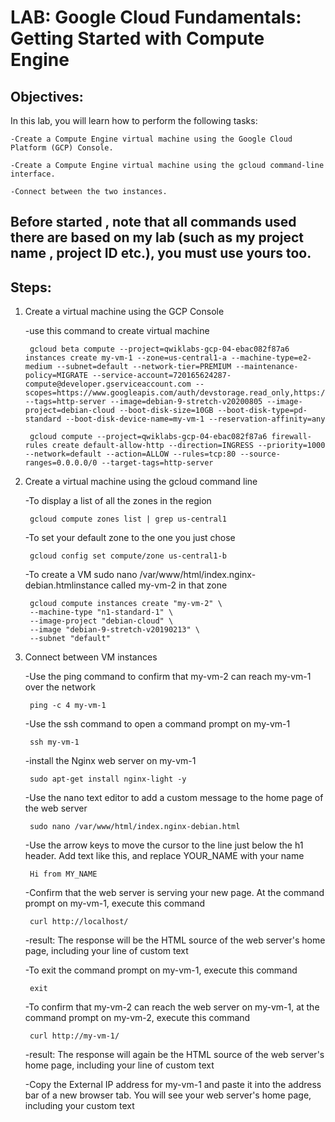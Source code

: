 # LAB: Google Cloud Fundamentals: Getting Started with Compute Engine

## Objectives: 
In this lab, you will learn how to perform the following tasks:

    -Create a Compute Engine virtual machine using the Google Cloud Platform (GCP) Console.

    -Create a Compute Engine virtual machine using the gcloud command-line interface.

    -Connect between the two instances.

## Before started , note that all commands used there are based on my lab (such as my project name , project ID etc.), you must use yours too.   

## Steps:

1. Create a virtual machine using the GCP Console 

    -use this command to create virtual machine

        gcloud beta compute --project=qwiklabs-gcp-04-ebac082f87a6 instances create my-vm-1 --zone=us-central1-a --machine-type=e2-medium --subnet=default --network-tier=PREMIUM --maintenance-policy=MIGRATE --service-account=720165624287-compute@developer.gserviceaccount.com --scopes=https://www.googleapis.com/auth/devstorage.read_only,https://www.googleapis.com/auth/logging.write,https://www.googleapis.com/auth/monitoring.write,https://www.googleapis.com/auth/servicecontrol,https://www.googleapis.com/auth/service.management.readonly,https://www.googleapis.com/auth/trace.append --tags=http-server --image=debian-9-stretch-v20200805 --image-project=debian-cloud --boot-disk-size=10GB --boot-disk-type=pd-standard --boot-disk-device-name=my-vm-1 --reservation-affinity=any

        gcloud compute --project=qwiklabs-gcp-04-ebac082f87a6 firewall-rules create default-allow-http --direction=INGRESS --priority=1000 --network=default --action=ALLOW --rules=tcp:80 --source-ranges=0.0.0.0/0 --target-tags=http-server

2. Create a virtual machine using the gcloud command line

    -To display a list of all the zones in the region 
    
        gcloud compute zones list | grep us-central1

    -To set your default zone to the one you just chose

        gcloud config set compute/zone us-central1-b

    -To create a VM sudo nano /var/www/html/index.nginx-debian.htmlinstance called my-vm-2 in that zone

        gcloud compute instances create "my-vm-2" \
        --machine-type "n1-standard-1" \
        --image-project "debian-cloud" \
        --image "debian-9-stretch-v20190213" \
        --subnet "default"
    
3. Connect between VM instances

    -Use the ping command to confirm that my-vm-2 can reach my-vm-1 over the network

        ping -c 4 my-vm-1

    -Use the ssh command to open a command prompt on my-vm-1

        ssh my-vm-1

    -install the Nginx web server on my-vm-1

        sudo apt-get install nginx-light -y

    -Use the nano text editor to add a custom message to the home page of the web server

        sudo nano /var/www/html/index.nginx-debian.html

    -Use the arrow keys to move the cursor to the line just below the h1 header. Add text like this, and replace YOUR_NAME with your name

        Hi from MY_NAME

    -Confirm that the web server is serving your new page. At the command prompt on my-vm-1, execute this command

        curl http://localhost/

    -result: The response will be the HTML source of the web server's home page, including your line of custom text

    -To exit the command prompt on my-vm-1, execute this command

        exit

    -To confirm that my-vm-2 can reach the web server on my-vm-1, at the command prompt on my-vm-2, execute this command 

        curl http://my-vm-1/

    -result: The response will again be the HTML source of the web server's home page, including your line of custom text

    -Copy the External IP address for my-vm-1 and paste it into the address bar of a new browser tab. You will see your web server's home page, including your custom text